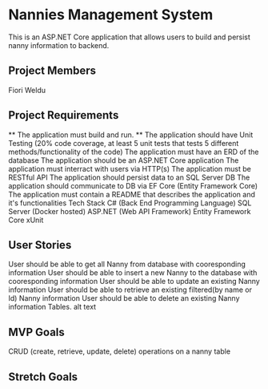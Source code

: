 # Nannies Management System
This is an ASP.NET Core application that allows users to build and persist nanny information to backend.

## Project Members
Fiori Weldu

## Project Requirements
** The application must build and run.
** The application should have Unit Testing (20% code coverage, at least 5 unit tests that tests 5 different methods/functionality of the code)
The application must have an ERD of the database
The application should be an ASP.NET Core application
The application must interract with users via HTTP(s)
The application must be RESTful API
The application should persist data to an SQL Server DB
The application should communicate to DB via EF Core (Entity Framework Core)
The application must contain a README that describes the application and it's functionalities
Tech Stack
C# (Back End Programming Language)
SQL Server (Docker hosted)
ASP.NET (Web API Framework)
Entity Framework Core
xUnit

## User Stories
User should be able to get all  Nanny from database with cooresponding information
User should be able to insert a new Nanny to the database with cooresponding information
User should be able to update an existing Nanny information
User should be able to retrieve an existing filtered(by name or Id) Nanny information
User should be able to delete an existing Nanny information
Tables.
alt text

## MVP Goals
CRUD (create, retrieve, update, delete) operations on a nanny table

## Stretch Goals
